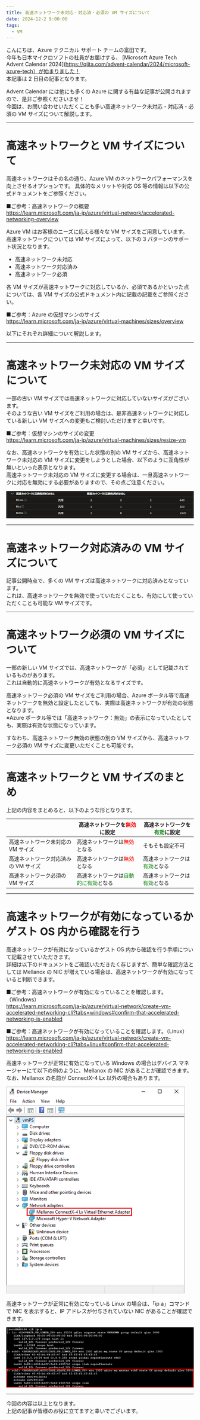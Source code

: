 ```yaml
---
title: 高速ネットワーク未対応・対応済・必須の VM サイズについて
date: 2024-12-2 9:00:00
tags:
  - VM
---
```



こんにちは、Azure テクニカル サポート チームの富田です。  
今年も日本マイクロソフトの社員がお届けする、 [Microsoft Azure Tech Advent Calendar 2024](https://qiita.com/advent-calendar/2024/microsoft-azure-tech）が始まりました！  
本記事は 2 日目の記事となります。 

Advent Calendar には他にも多くの Azure に関する有益な記事が公開されますので、是非ご参照くださいませ！   
今回は、お問い合わせいただくことも多い高速ネットワーク未対応・対応済・必須の VM サイズについて解説します。  
 
---
# 高速ネットワークと VM サイズについて
 
高速ネットワークはその名の通り、Azure VM のネットワークパフォーマンスを向上させるオプションです。
具体的なメリットや対応 OS 等の情報は以下の公式ドキュメントをご参照ください。
 
■ご参考：高速ネットワークの概要  
https://learn.microsoft.com/ja-jp/azure/virtual-network/accelerated-networking-overview  
 
Azure VM はお客様のニーズに応える様々な VM サイズをご用意しています。
高速ネットワークについては VM サイズによって、以下の 3 パターンのサポート状況となります。　　
 - 高速ネットワーク未対応
 - 高速ネットワーク対応済み
 - 高速ネットワーク必須
 
各 VM サイズが高速ネットワークに対応しているか、必須であるかといった点については、各 VM サイズの公式ドキュメント内に記載の記載をご参照ください。  

■ご参考：Azure の仮想マシンのサイズ  
https://learn.microsoft.com/ja-jp/azure/virtual-machines/sizes/overview  
 
以下にそれぞれ詳細について解説します。  
 
---
# 高速ネットワーク未対応の VM サイズについて
 
一部の古い VM サイズでは高速ネットワークに対応していないサイズがございます。  
そのような古い VM サイズをご利用の場合は、是非高速ネットワークに対応している新しい VM サイズへの変更もご検討いただけますと幸いです。  
 
■ご参考：仮想マシンのサイズの変更  
https://learn.microsoft.com/ja-jp/azure/virtual-machines/sizes/resize-vm  
 
なお、高速ネットワークを有効にした状態の別の VM サイズから、高速ネットワーク未対応の VM サイズに変更をしようとした場合、以下のように互角性が無いといった表示となります。  
高速ネットワーク未対応の VM サイズに変更する場合は、一旦高速ネットワークに対応を無効にする必要がありますので、その点ご注意ください。  

 ![](./vm-size-accelerated-networking/1.png) 
 
---
# 高速ネットワーク対応済みの VM サイズについて
 
記事公開時点で、多くの VM サイズは高速ネットワークに対応済みとなっています。  
これは、高速ネットワークを無効で使っていただくことも、有効にして使っていただくことも可能な VM サイズです。  


---
# 高速ネットワーク必須の VM サイズについて
 
一部の新しい VM サイズでは、高速ネットワークが「必須」として記載されているものがあります。  
これは自動的に高速ネットワークが有効となるサイズです。  
 
高速ネットワーク必須の VM サイズをご利用の場合、Azure ポータル等で高速ネットワークを無効と設定したとしても、実際は高速ネットワークが有効の状態となります。  
※Azure ポータル等では「高速ネットワーク：無効」の表示になっていたとしても、実際は有効な状態になっています。  
 
すなわち、高速ネットワーク無効の状態の別の VM サイズから、高速ネットワーク必須の VM サイズに変更いただくことも可能です。  
 
---
# 高速ネットワークと VM サイズのまとめ
 
上記の内容をまとめると、以下のような形となります。  
 
| |高速ネットワークを<span style="color:red;">無効</span>に設定|高速ネットワークを<span style="color:green;">有効</span>に設定|
|-|-|-|
|高速ネットワーク未対応の VM サイズ|高速ネットワークは<span style="color:red;">無効</span>となる|そもそも設定不可|
|高速ネットワーク対応済みの VM サイズ|高速ネットワークは<span style="color:red;">無効</span>となる|高速ネットワークは<span style="color:green;">有効</span>となる|
|高速ネットワーク必須の VM サイズ|高速ネットワークは<span style="color:green;">自動的に有効</span>となる|高速ネットワークは<span style="color:green;">有効</span>となる|
 
---
# 高速ネットワークが有効になっているかゲスト OS 内から確認を行う
 
高速ネットワークが有効になっているかゲスト OS 内から確認を行う手順について記載させていただきます。  
詳細は以下のドキュメントをご確認いただきたく存じますが、簡単な確認方法としては Mellanox の NIC が増えている場合は、高速ネットワークが有効になっていると判断できます。  
 
■ご参考：高速ネットワークが有効になっていることを確認します。（Windows）  
https://learn.microsoft.com/ja-jp/azure/virtual-network/create-vm-accelerated-networking-cli?tabs=windows#confirm-that-accelerated-networking-is-enabled  
 
■ご参考：高速ネットワークが有効になっていることを確認します。（Linux）  
https://learn.microsoft.com/ja-jp/azure/virtual-network/create-vm-accelerated-networking-cli?tabs=linux#confirm-that-accelerated-networking-is-enabled  
 
高速ネットワークが正常に有効になっている Windows の場合はデバイス マネージャーにて以下の例のように、Mellanox の NIC があることが確認できます。  
なお、Mellanox の名前が ConnectX-4 Lx 以外の場合もあります。  
 
 ![](./vm-size-accelerated-networking/2.png) 
 
高速ネットワークが正常に有効になっている Linux の場合は、「ip a」コマンドで NIC を表示すると、IP アドレスが付与されていない NIC があることが確認できます。
 
 ![](./vm-size-accelerated-networking/3.png) 
 
---

今回の内容は以上となります。  
上記の記事が皆様のお役に立てますと幸いでございます。  


